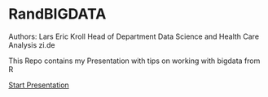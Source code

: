 # RandBIGDATA

Authors: 
Lars Eric Kroll
Head of Department Data Science and Health Care Analysis
zi.de

This Repo contains my Presentation with tips on working with bigdata from R

[Start Presentation](lekroll/slides-randbigdata)

